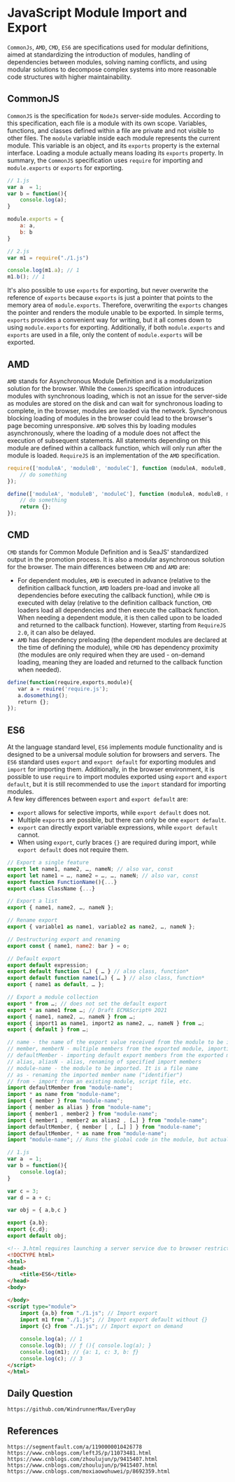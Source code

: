 # JavaScript Module Import and Export
`CommonJs`, `AMD`, `CMD`, `ES6` are specifications used for modular definitions, aimed at standardizing the introduction of modules, handling of dependencies between modules, solving naming conflicts, and using modular solutions to decompose complex systems into more reasonable code structures with higher maintainability.

## CommonJS
`CommonJS` is the specification for `NodeJs` server-side modules. According to this specification, each file is a module with its own scope. Variables, functions, and classes defined within a file are private and not visible to other files. The `module` variable inside each module represents the current module. This variable is an object, and its `exports` property is the external interface. Loading a module actually means loading its `exports` property. In summary, the `CommonJS` specification uses `require` for importing and `module.exports` or `exports` for exporting.

```javascript
// 1.js
var a  = 1;
var b = function(){
    console.log(a);
}

module.exports = {
    a: a,
    b: b
}
```

```javascript
// 2.js
var m1 = require("./1.js")

console.log(m1.a); // 1
m1.b(); // 1
```

It's also possible to use `exports` for exporting, but never overwrite the reference of `exports` because `exports` is just a pointer that points to the memory area of `module.exports`. Therefore, overwriting the `exports` changes the pointer and renders the module unable to be exported. In simple terms, `exports` provides a convenient way for writing, but it all comes down to using `module.exports` for exporting. Additionally, if both `module.exports` and `exports` are used in a file, only the content of `module.exports` will be exported.

## AMD
`AMD` stands for Asynchronous Module Definition and is a modularization solution for the browser. While the `CommonJS` specification introduces modules with synchronous loading, which is not an issue for the server-side as modules are stored on the disk and can wait for synchronous loading to complete, in the browser, modules are loaded via the network. Synchronous blocking loading of modules in the browser could lead to the browser's page becoming unresponsive. `AMD` solves this by loading modules asynchronously, where the loading of a module does not affect the execution of subsequent statements. All statements depending on this module are defined within a callback function, which will only run after the module is loaded. `RequireJS` is an implementation of the `AMD` specification.

```javascript
require(['moduleA', 'moduleB', 'moduleC'], function (moduleA, moduleB, moduleC){
    // do something
});

define(['moduleA', 'moduleB', 'moduleC'], function (moduleA, moduleB, moduleC){
    // do something
    return {};
});
```

## CMD
`CMD` stands for Common Module Definition and is SeaJS' standardized output in the promotion process. It is also a modular asynchronous solution for the browser. The main differences between `CMD` and `AMD` are: 
* For dependent modules, `AMD` is executed in advance (relative to the definition callback function, `AMD` loaders pre-load and invoke all dependencies before executing the callback function), while `CMD` is executed with delay (relative to the definition callback function, `CMD` loaders load all dependencies and then execute the callback function. When needing a dependent module, it is then called upon to be loaded and returned to the callback function). However, starting from `RequireJS 2.0`, it can also be delayed.
* `AMD` has dependency preloading (the dependent modules are declared at the time of defining the module), while `CMD` has dependency proximity (the modules are only required when they are used - on-demand loading, meaning they are loaded and returned to the callback function when needed).

```javascript
define(function(require,exports,module){
　　var a = reuire('require.js');
　　a.dosomething();
　　return {};
});
```

## ES6
At the language standard level, `ES6` implements module functionality and is designed to be a universal module solution for browsers and servers. The `ES6` standard uses `export` and `export default` for exporting modules and `import` for importing them. Additionally, in the browser environment, it is possible to use `require` to import modules exported using `export` and `export default`, but it is still recommended to use the `import` standard for importing modules.  
A few key differences between `export` and `export default` are:
* `export` allows for selective imports, while `export default` does not.
* Multiple `export`s are possible, but there can only be one `export default`.
* `export` can directly export variable expressions, while `export default` cannot.
* When using `export`, curly braces `{}` are required during import, while `export default` does not require them.

```javascript
// Export a single feature
export let name1, name2, …, nameN; // also var, const
export let name1 = …, name2 = …, …, nameN; // also var, const
export function FunctionName(){...}
export class ClassName {...}

// Export a list
export { name1, name2, …, nameN };

// Rename export
export { variable1 as name1, variable2 as name2, …, nameN };

// Destructuring export and renaming
export const { name1, name2: bar } = o;

// Default export
export default expression;
export default function (…) { … } // also class, function*
export default function name1(…) { … } // also class, function*
export { name1 as default, … };

// Export a module collection
export * from …; // does not set the default export
export * as name1 from …; // Draft ECMAScript® 2O21
export { name1, name2, …, nameN } from …;
export { import1 as name1, import2 as name2, …, nameN } from …;
export { default } from …;
```

```javascript
// name - the name of the export value received from the module to be imported
// member, memberN - multiple members from the exported module, importing specific names
// defaultMember - importing default export members from the exported module
// alias, aliasN - alias, renaming of specified import members
// module-name - the module to be imported. It is a file name
// as - renaming the imported member name ("identifier")
// from - import from an existing module, script file, etc.
import defaultMember from "module-name";
import * as name from "module-name";
import { member } from "module-name";
import { member as alias } from "module-name";
import { member1 , member2 } from "module-name";
import { member1 , member2 as alias2 , […] } from "module-name";
import defaultMember, { member [ , […] ] } from "module-name";
import defaultMember, * as name from "module-name";
import "module-name"; // Runs the global code in the module, but actually does not import any values.
```

```javascript
// 1.js
var a  = 1;
var b = function(){
    console.log(a);
}

var c = 3;
var d = a + c;

var obj = { a,b,c }

export {a,b};
export {c,d};
export default obj;
```

```html
<!-- 3.html requires launching a server service due to browser restrictions -->
<!DOCTYPE html>
<html>
<head>
    <title>ES6</title>
</head>
<body>

</body>
<script type="module">
    import {a,b} from "./1.js"; // Import export
    import m1 from "./1.js"; // Import export default without {}
    import {c} from "./1.js"; // Import export on demand
    
    console.log(a); // 1
    console.log(b); // ƒ (){ console.log(a); }
    console.log(m1); // {a: 1, c: 3, b: ƒ}
    console.log(c); // 3
</script>
</html>
```

## Daily Question

```
https://github.com/WindrunnerMax/EveryDay
```


## References

```
https://segmentfault.com/a/1190000010426778
https://www.cnblogs.com/leftJS/p/11073481.html
https://www.cnblogs.com/zhoulujun/p/9415407.html
https://www.cnblogs.com/zhoulujun/p/9415407.html
https://www.cnblogs.com/moxiaowohuwei/p/8692359.html
```